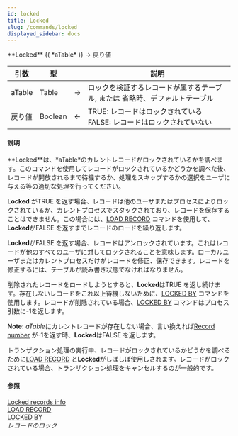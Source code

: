 ```yaml
---
id: locked
title: Locked
slug: /commands/locked
displayed_sidebar: docs
---
```


<!--REF #_command_.Locked.Syntax-->**Locked** {( *aTable* )} -> 戻り値<!-- END REF-->
<!--REF #_command_.Locked.Params-->
| 引数 | 型 |  | 説明 |
| --- | --- | --- | --- |
| aTable | Table | &#8594;  | ロックを検証するレコードが属するテーブル, または 省略時、デフォルトテーブル |
| 戻り値 | Boolean | &#8592; | TRUE: レコードはロックされている FALSE: レコードはロックされていない |

<!-- END REF-->

#### 説明 

<!--REF #_command_.Locked.Summary-->**Locked**は、*aTable*のカレントレコードがロックされているかを調べます。<!-- END REF-->このコマンドを使用してレコードがロックされているかどうかを調べた後、レコードが開放されるまで待機するか、処理をスキップするかの選択をユーザに与える等の適切な処理を行ってください。

**Locked** がTRUE を返す場合、レコードは他のユーザまたはプロセスによりロックされているか、カレントプロセスでスタックされており、レコードを保存することはできません。この場合には、[LOAD RECORD](load-record.md) コマンドを使用して、**Locked**がFALSE を返すまでレコードのロードを繰り返します。

**Locked**がFALSE を返す場合、レコードはアンロックされています。これはレコードが他のすべてのユーザに対してロックされることを意味します。ローカルユーザまたはカレントプロセスだけがレコードを修正、保存できます。レコードを修正するには、テーブルが読み書き状態でなければなりません。

削除されたレコードをロードしようとすると、**Locked**はTRUE を返し続けます。存在しないレコードをこれ以上待機しないために、[LOCKED BY](locked-by.md) コマンドを使用します。レコードが削除されている場合、[LOCKED BY](locked-by.md) コマンドはプロセス引数に-1を返します。

**Note:** *aTable*にカレントレコードが存在しない場合、言い換えれば[Record number](record-number.md) が-1を返す時、**Locked**はFALSE を返します。

トランザクション処理の実行中、レコードがロックされているかどうかを調べるために[LOAD RECORD](load-record.md) と**Locked**がしばしば使用しされます。レコードがロックされている場合、トランザクション処理をキャンセルするのが一般的です。

#### 参照 

[Locked records info](locked-records-info.md)  
[LOAD RECORD](load-record.md)  
[LOCKED BY](locked-by.md)  
*レコードのロック*  